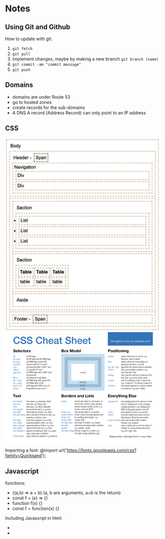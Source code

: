 # Notes
## Using Git and Github
How to update with git:
1. `git fetch`
2. `git pull`
3. implement changes, maybe by making a new branch `git branch (name)`
4. `git commit -am "commit message"`
5. `git push`

## Domains
- domains are under Route 53
- go to hosted zones
- create records for the sub-domains
- A DNS A record (Address Record) can only point to an IP address


## CSS
![Mock](html-structure.png)
![Mock](css-cheat-sheet.png)

Importing a font: @import url('https://fonts.googleapis.com/css?family=Quicksand');


## Javascript
functions: 
- ((a,b) => a + b) (a, b are arguments, a+b is the return)
- const f = (x) => {}
- function f(x) {}
- const f = function(x) {}

Including Javascript in html:
- <script>1+1</script>
- <script src='main.js' />
- <div onclick='1+1' />
- not this: <javascript>1+1</javascript>


![Mock](html-example.png)
![Mock](JSON.png)
![Mock](Promise-example.png)
![Mock](async-example.png)
![Mock](js-example.png)
![Mock](js-ex-2.png)
![Mock](switch.png)
![Mock](objects.png)
![Mock](domain.png)
![Mock](ports.png)


